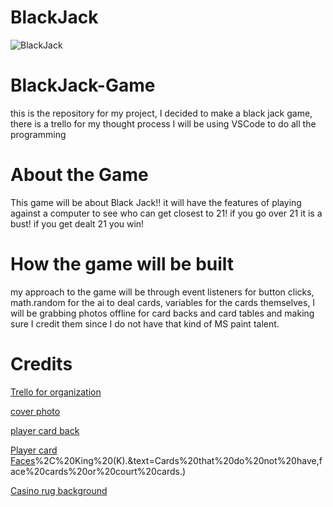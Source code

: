 # BlackJack

![BlackJack](https://www.shutterstock.com/image-illustration/casino-cards-poker-blackjack-baccarat-260nw-2049483164.jpg)

# BlackJack-Game

this is the repository for my project, I decided to make a black jack game, there is a trello for my thought process I will be using VSCode to do all the programming

# About the Game

This game will be about Black Jack!! it will have the features of playing against a computer to see who can get closest to 21! if you go over 21 it is a bust! if you get dealt 21 you win!

# How the game will be built

my approach to the game will be through event listeners for button clicks, math.random for the ai to deal cards, variables for the cards themselves, I will be grabbing photos offline for card backs and card tables and making sure I credit them since I do not have that kind of MS paint talent.

# Credits

[Trello for organization](https://trello.com/b/ezm2FyEO/unit-1-projectblackjack)

[cover photo](https://www.shutterstock.com/image-illustration/casino-cards-poker-blackjack-baccarat-260nw-2049483164.jpg)

[player card back](https://www.nicepng.com/ourpic/u2y3a9q8q8r5w7i1_nouveau-bourgogne-playing-cards-back-game-card-back/)

[Player card Faces](https://www.dcode.fr/playing-cards#:~:text=A%20deck%20of%20cards%20is,)%2C%20King%20(K).&text=Cards%20that%20do%20not%20have,face%20cards%20or%20court%20cards.)

[Casino rug background](https://3.bp.blogspot.com/-ssoN1svjRQQ/UJQ-_pf3p2I/AAAAAAAADxA/b8o7N32w_7k/s1600/Seamless+hotel+casino+carpet+texture.jpg)

